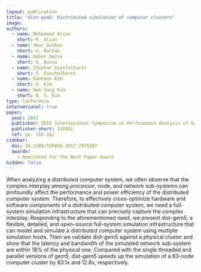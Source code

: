 ```yaml
---
layout: publication
title: "dist-gem5: Distributed simulation of computer clusters"
image:
authors:
  - name: Mohammad Alian
    short: M. Alian
  - name: Umur Darbaz
    short: U. Darbaz
  - name: Gabor Dozsa
    short: G. Dozsa
  - name: Stephan Diestelhorst
    short: S. Diestelhorst
  - name: Daehoon Kim
    short: D. Kim
  - name: Nam Sung Kim
    short: N. S. Kim
type: Conference
international: true
paper:
  year: 2017
  publisher: IEEE International Symposium on Performance Analysis of Systems and Software
  publisher-short: ISPASS
  ref: pp. 153-162
sidebar:
  doi: 10.1109/ISPASS.2017.7975287
  awards:
    - Nominated for the Best Paper Award
hidden: false
---
```


When analyzing a distributed computer system, we often observe that the complex interplay among processor, node, and network sub-systems can profoundly affect the performance and power efficiency of the distributed computer system. Therefore, to effectively cross-optimize hardware and software components of a distributed computer system, we need a full-system simulation infrastructure that can precisely capture the complex interplay. Responding to the aforementioned need, we present dist-gem5, a flexible, detailed, and open-source full-system simulation infrastructure that can model and simulate a distributed computer system using multiple simulation hosts. Then we validate dist-gem5 against a physical cluster and show that the latency and bandwidth of the simulated network sub-system are within 18% of the physical one. Compared with the single threaded and parallel versions of gem5, dist-gem5 speeds up the simulation of a 63-node computer cluster by 83.1x and 12.8x, respectively.